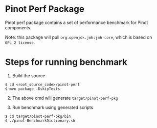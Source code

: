 <!--

    Licensed to the Apache Software Foundation (ASF) under one
    or more contributor license agreements.  See the NOTICE file
    distributed with this work for additional information
    regarding copyright ownership.  The ASF licenses this file
    to you under the Apache License, Version 2.0 (the
    "License"); you may not use this file except in compliance
    with the License.  You may obtain a copy of the License at

      http://www.apache.org/licenses/LICENSE-2.0

    Unless required by applicable law or agreed to in writing,
    software distributed under the License is distributed on an
    "AS IS" BASIS, WITHOUT WARRANTIES OR CONDITIONS OF ANY
    KIND, either express or implied.  See the License for the
    specific language governing permissions and limitations
    under the License.

-->

Pinot Perf Package
===
Pinot perf package contains a set of performance benchmark for Pinot components.

Note: this package will pull `org.openjdk.jmh:jmh-core`, which is based on `GPL 2 license`.

# Steps for running benchmark

1. Build the source
```
$ cd <root_source_code>/pinot-perf
$ mvn package -DskipTests
```
2. The above cmd will generate `target/pinot-perf-pkg`

3. Run benchmark using generated scripts
```
$ cd target/pinot-perf-pkg/bin
$ ./pinot-BenchmarkDictionary.sh
```
